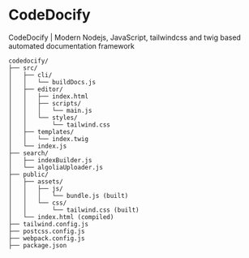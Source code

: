 # CodeDocify
CodeDocify | Modern Nodejs, JavaScript, tailwindcss and twig based automated documentation framework

```
codedocify/
├── src/
│   ├── cli/
│   │   └── buildDocs.js
│   ├── editor/
│   │   ├── index.html
│   │   ├── scripts/
│   │   │   └── main.js
│   │   └── styles/
│   │       └── tailwind.css
│   ├── templates/
│   │   └── index.twig
│   └── index.js
├── search/
│   ├── indexBuilder.js
│   └── algoliaUploader.js
├── public/
│   ├── assets/
│   │   ├── js/
│   │   │   └── bundle.js (built)
│   │   └── css/
│   │       └── tailwind.css (built)
│   └── index.html (compiled)
├── tailwind.config.js
├── postcss.config.js
├── webpack.config.js
├── package.json
```